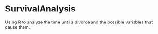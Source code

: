 # SurvivalAnalysis
Using R to analyze the time until a divorce and the possible variables that cause them.
